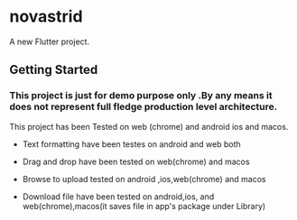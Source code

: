 # novastrid

A new Flutter project.

## Getting Started
### This project is just for demo purpose only .By any means it does not represent full fledge production level architecture.

This project has been Tested on web (chrome) and android ios and macos.



- Text formatting have been testes on android and web both

- Drag and drop have been tested on web(chrome) and macos

- Browse to upload tested on android ,ios,web(chrome) and macos 

- Download file have been tested on android,ios, and web(chrome),macos(it saves file in app's package  under Library)



